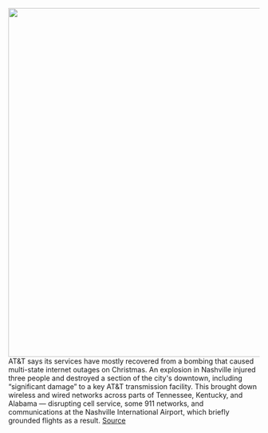 <img src='https://cdn.vox-cdn.com/thumbor/7ghCmREcalkyWSXs_bCFCFK1nZQ=/0x0:3885x2718/1200x800/filters:focal(1633x1049:2253x1669)/cdn.vox-cdn.com/uploads/chorus_image/image/68588372/1293079213.0.jpg' width='700px' /><br/>
AT&T says its services have mostly recovered from a bombing that caused multi-state internet outages on Christmas. An explosion in Nashville injured three people and destroyed a section of the city's downtown, including “significant damage” to a key AT&T transmission facility. This brought down wireless and wired networks across parts of Tennessee, Kentucky, and Alabama — disrupting cell service, some 911 networks, and communications at the Nashville International Airport, which briefly grounded flights as a result.
<a href='https://www.theverge.com/2020/12/28/22202822/att-outage-nashville-christmas-bombing'> Source <a/>